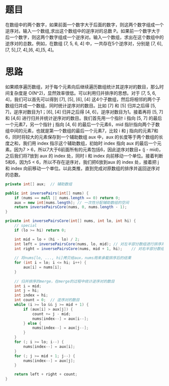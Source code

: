 # 题目

在数组中的两个数字，如果前面一个数字大于后面的数字，则这两个数字组成一个逆序对。输入一个数组,求出这个数组中的逆序对的总数 P。如果前一个数字大于后一个数字，则这两个数字组成一个逆序对。输入一个数组，求出在这个数组中的逆序对的总数。例如，在数组 [7, 5, 6, 4] 中，一共存在5个逆序对，分别是 [7, 6],[7, 5],[7, 4],[6, 4],[5, 4]。

# 思路

如果顺序遍历数组，对于每个元素向后继续遍历数组统计其逆序对的数目，那么时间复杂度是 O(N^2)，显然效率很低。可以利用归并排序的思想。对于 [7, 5, 6, 4]，我们可以首先可以得到 [7], [5], [6], [4] 这4个子数组，然后将相邻的两个子数组归并成一个数组，同时统计逆序对的数目。比如 [7] 和 [5] 归并之后得 [5, 7]，逆序对数目为1；[6], [4] 归并之后得 [4, 6]，逆序对数目为1。接着再将 [5, 7] 和 [4,6] 进行归并并统计逆序对的数目。我们首先用一个指针 i 指向 [5, 7] 的最后一个元素7，另一个指针 j 指向 [4, 6] 的最后一个元素6，mid 指针指向两个子数组中间的元素，也就是第一个数组的最后一个元素7，比较 i 和 j 指向的元素7和6，同时将较大的元素保存到一个辅助数组 aux 中，aux 的长度等于两个数组的长度之和，我们用 index 指示这个辅助数组，初始时 index 指向 aux 的最后一个元素。因为7 > 6，所以7大于6前面所有的元素包括6，因此逆序对数目+ (j - mid)，之后我们将7放到 aux 的 index 处，同时 i 和 index 向前移动一个单位。接着判断5和6，因为5 < 6，所以不存在逆序对，我们把6放到aux 的 index 处，接着把 j 和 index 向前移动一个单位。以此类推，直到完成对原数组的排序并返回逆序对的总数。

```java
private int[] aux;	// 辅助数组

public int inversePairs(int[] nums) {
    if (nums == null || nums.length == 0) return 0;
    aux = new int[nums.length];	// 一次性分配辅助数组的空间
    return inversePairsCore(nums, 0, nums.length - 1);
}

private int inversePairsCore(int[] nums, int lo, int hi) {
    // special
    if (lo >= hi) return 0;

    int mid = lo + (hi - lo) / 2;
    int left = inversePairsCore(nums, lo, mid);	// 对左半部分数组进行排序并统计逆序对的数目
    int right = inversePairsCore(nums, mid + 1, hi);	// 对右半部分数组进行排序并统计逆序对的数目
    
    // 将nums[lo, ..., hi]拷贝给aux，nums用来承载排序后的结果
    for (int i = lo; i <= hi; i++) {
        aux[i] = nums[i];
    }
    
    // 归并排序的merge，在merge的过程中统计逆序对的数目
    int i = mid;
    int j = hi;
    int index = hi;
    int count = 0;	// 逆序对的数目
    while (i >= lo && j >= mid + 1) {
        if (aux[i] > aux[j]) {
            count += j - mid;
            nums[index--] = aux[i--];
        } else {
            nums[index--] = aux[j--];
        }
    }
    for (; i >= lo; i--) {
        nums[index--] = aux[i];
    }
    for (; j >= mid + 1; j--) {
        nums[index--] = aux[j];
    }

    return left + right + count;
}
```

